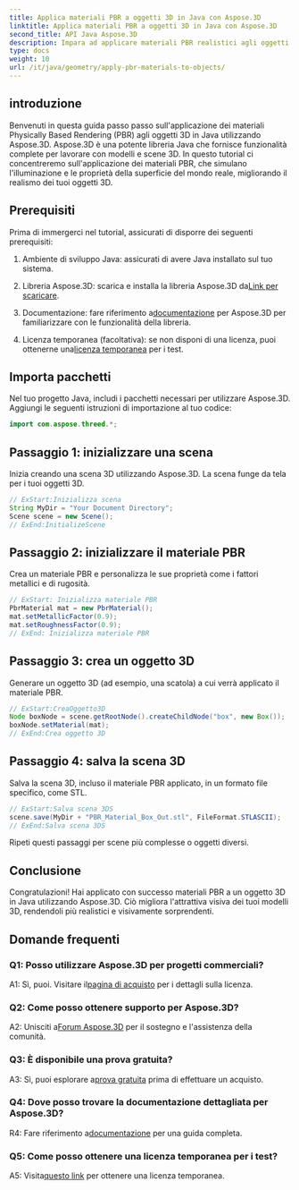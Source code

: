 ```yaml
---
title: Applica materiali PBR a oggetti 3D in Java con Aspose.3D
linktitle: Applica materiali PBR a oggetti 3D in Java con Aspose.3D
second_title: API Java Aspose.3D
description: Impara ad applicare materiali PBR realistici agli oggetti 3D in Java utilizzando Aspose.3D. Migliora la qualità visiva con il rendering basato sulla fisica.
type: docs
weight: 10
url: /it/java/geometry/apply-pbr-materials-to-objects/
---
```

## introduzione

Benvenuti in questa guida passo passo sull'applicazione dei materiali Physically Based Rendering (PBR) agli oggetti 3D in Java utilizzando Aspose.3D. Aspose.3D è una potente libreria Java che fornisce funzionalità complete per lavorare con modelli e scene 3D. In questo tutorial ci concentreremo sull'applicazione dei materiali PBR, che simulano l'illuminazione e le proprietà della superficie del mondo reale, migliorando il realismo dei tuoi oggetti 3D.

## Prerequisiti

Prima di immergerci nel tutorial, assicurati di disporre dei seguenti prerequisiti:

1. Ambiente di sviluppo Java: assicurati di avere Java installato sul tuo sistema.

2.  Libreria Aspose.3D: scarica e installa la libreria Aspose.3D da[Link per scaricare](https://releases.aspose.com/3d/java/).

3.  Documentazione: fare riferimento a[documentazione](https://reference.aspose.com/3d/java/) per Aspose.3D per familiarizzare con le funzionalità della libreria.

4.  Licenza temporanea (facoltativa): se non disponi di una licenza, puoi ottenerne una[licenza temporanea](https://purchase.aspose.com/temporary-license/) per i test.

## Importa pacchetti

Nel tuo progetto Java, includi i pacchetti necessari per utilizzare Aspose.3D. Aggiungi le seguenti istruzioni di importazione al tuo codice:

```java
import com.aspose.threed.*;
```

## Passaggio 1: inizializzare una scena

Inizia creando una scena 3D utilizzando Aspose.3D. La scena funge da tela per i tuoi oggetti 3D.

```java
// ExStart:Inizializza scena
String MyDir = "Your Document Directory";
Scene scene = new Scene();
// ExEnd:InitializeScene
```

## Passaggio 2: inizializzare il materiale PBR

Crea un materiale PBR e personalizza le sue proprietà come i fattori metallici e di rugosità.

```java
// ExStart: Inizializza materiale PBR
PbrMaterial mat = new PbrMaterial();
mat.setMetallicFactor(0.9);
mat.setRoughnessFactor(0.9);
// ExEnd: Inizializza materiale PBR
```

## Passaggio 3: crea un oggetto 3D

Generare un oggetto 3D (ad esempio, una scatola) a cui verrà applicato il materiale PBR.

```java
// ExStart:CreaOggetto3D
Node boxNode = scene.getRootNode().createChildNode("box", new Box());
boxNode.setMaterial(mat);
// ExEnd:Crea oggetto 3D
```

## Passaggio 4: salva la scena 3D

Salva la scena 3D, incluso il materiale PBR applicato, in un formato file specifico, come STL.

```java
// ExStart:Salva scena 3DS
scene.save(MyDir + "PBR_Material_Box_Out.stl", FileFormat.STLASCII);
// ExEnd:Salva scena 3DS
```

Ripeti questi passaggi per scene più complesse o oggetti diversi.

## Conclusione

Congratulazioni! Hai applicato con successo materiali PBR a un oggetto 3D in Java utilizzando Aspose.3D. Ciò migliora l'attrattiva visiva dei tuoi modelli 3D, rendendoli più realistici e visivamente sorprendenti.

## Domande frequenti

### Q1: Posso utilizzare Aspose.3D per progetti commerciali?

 A1: Sì, puoi. Visitare il[pagina di acquisto](https://purchase.aspose.com/buy) per i dettagli sulla licenza.

### Q2: Come posso ottenere supporto per Aspose.3D?

 A2: Unisciti a[Forum Aspose.3D](https://forum.aspose.com/c/3d/18) per il sostegno e l'assistenza della comunità.

### Q3: È disponibile una prova gratuita?

 A3: Sì, puoi esplorare a[prova gratuita](https://releases.aspose.com/) prima di effettuare un acquisto.

### Q4: Dove posso trovare la documentazione dettagliata per Aspose.3D?

 R4: Fare riferimento a[documentazione](https://reference.aspose.com/3d/java/) per una guida completa.

### Q5: Come posso ottenere una licenza temporanea per i test?

 A5: Visita[questo link](https://purchase.aspose.com/temporary-license/) per ottenere una licenza temporanea.
